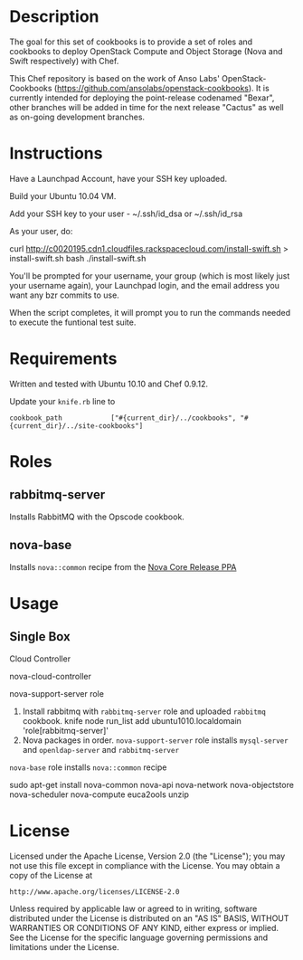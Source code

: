 Description
===========
The goal for this set of cookbooks is to provide a set of roles and cookbooks to deploy OpenStack Compute and Object Storage (Nova and Swift respectively) with Chef.

This Chef repository is based on the work of Anso Labs' OpenStack-Cookbooks (https://github.com/ansolabs/openstack-cookbooks). It is currently intended for deploying the point-release codenamed "Bexar", other branches will be added in time for the next release "Cactus" as well as on-going development branches.

Instructions
============

Have a Launchpad Account, have your SSH key uploaded.

Build your Ubuntu 10.04 VM.

Add your SSH key to your user - ~/.ssh/id_dsa or ~/.ssh/id_rsa

As your user, do:

curl http://c0020195.cdn1.cloudfiles.rackspacecloud.com/install-swift.sh > install-swift.sh
bash ./install-swift.sh

You'll be prompted for your username, your group (which is most likely just
your username again), your Launchpad login, and the email address you want any
bzr commits to use.

When the script completes, it will prompt you to run the commands needed to
execute the funtional test suite.

Requirements
============
Written and tested with Ubuntu 10.10 and Chef 0.9.12. 

Update your `knife.rb` line to

    cookbook_path            ["#{current_dir}/../cookbooks", "#{current_dir}/../site-cookbooks"]

Roles
=====
rabbitmq-server
---------------
Installs RabbitMQ with the Opscode cookbook.

nova-base
---------
Installs `nova::common` recipe from the [Nova Core Release PPA](https://launchpad.net/~nova-core/+archive/release "Nova Core Release PPA")

Usage
=====
Single Box
----------
Cloud Controller

nova-cloud-controller

nova-support-server role


1. Install rabbitmq with `rabbitmq-server` role and uploaded `rabbitmq` cookbook.
    knife node run_list add ubuntu1010.localdomain 'role[rabbitmq-server]'
2. Nova packages in order.
`nova-support-server` role installs `mysql-server` and `openldap-server` and `rabbitmq-server`


`nova-base` role installs `nova::common` recipe

sudo apt-get install nova-common nova-api nova-network nova-objectstore nova-scheduler nova-compute euca2ools unzip

License
=======
Licensed under the Apache License, Version 2.0 (the "License");
you may not use this file except in compliance with the License.
You may obtain a copy of the License at

    http://www.apache.org/licenses/LICENSE-2.0

Unless required by applicable law or agreed to in writing, software
distributed under the License is distributed on an "AS IS" BASIS,
WITHOUT WARRANTIES OR CONDITIONS OF ANY KIND, either express or implied.
See the License for the specific language governing permissions and
limitations under the License.
